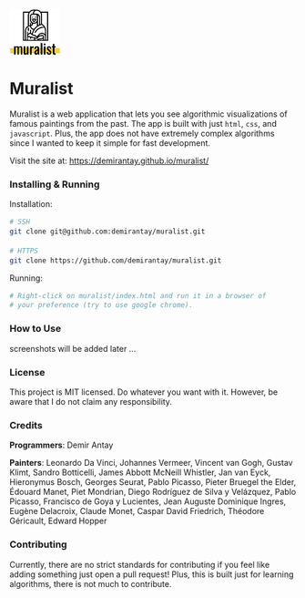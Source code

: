 <img src="branding/logo.png" height="80px">

# Muralist

Muralist is a web application that lets you see algorithmic visualizations of famous paintings from the past. The app is built with just `html`, `css`, and `javascript`. Plus, the app does not have extremely complex algorithms since I wanted to keep it simple for fast development.

Visit the site at: https://demirantay.github.io/muralist/

### Installing & Running

Installation:
```sh
# SSH
git clone git@github.com:demirantay/muralist.git

# HTTPS
git clone https://github.com/demirantay/muralist.git
```

Running:
```sh
# Right-click on muralist/index.html and run it in a browser of
# your preference (try to use google chrome).
```

### How to Use

screenshots will be added later ...

### License

This project is MIT licensed. Do whatever you want with it. However, be aware that I do not claim any responsibility.

### Credits

__Programmers__: Demir Antay

__Painters__: Leonardo Da Vinci, Johannes Vermeer, Vincent van Gogh, Gustav Klimt, Sandro Botticelli, James Abbott McNeill Whistler, Jan van Eyck, Hieronymus Bosch, Georges Seurat, Pablo Picasso, Pieter Bruegel the Elder, Édouard Manet, Piet Mondrian, Diego Rodríguez de Silva y Velázquez, Pablo Picasso, Francisco de Goya y Lucientes, Jean Auguste Dominique Ingres, Eugène Delacroix, Claude Monet, Caspar David Friedrich, Théodore Géricault, Edward Hopper

### Contributing

Currently, there are no strict standards for contributing if you feel like adding something just open a pull request! Plus, this is built just for learning algorithms, there is not much to contribute.
